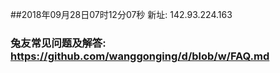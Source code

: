 ##2018年09月28日07时12分07秒 新址: 142.93.224.163
### 兔友常见问题及解答: https://github.com/wanggonging/d/blob/w/FAQ.md
